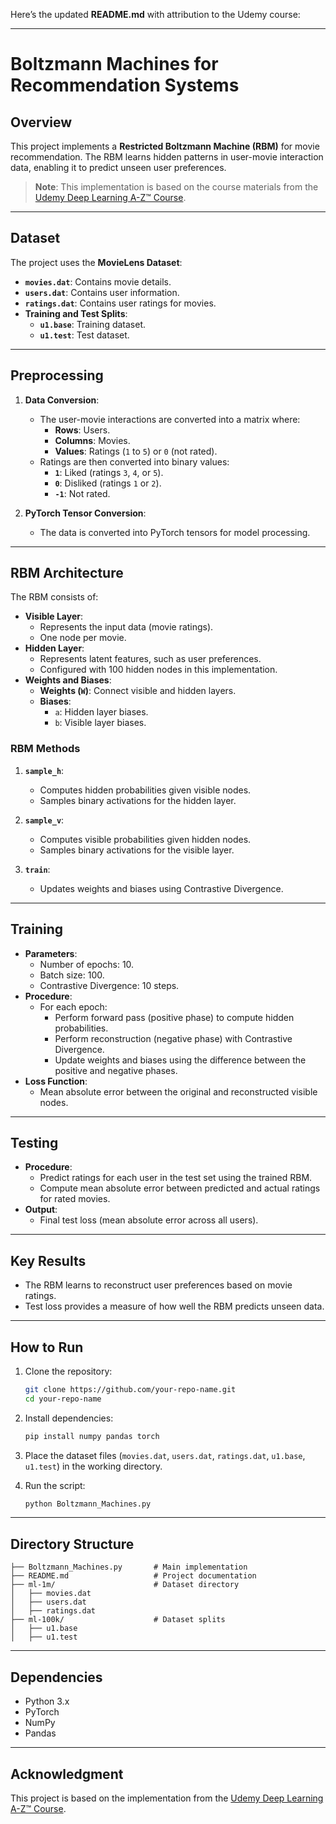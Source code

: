 Here’s the updated **README.md** with attribution to the Udemy course:

---

# **Boltzmann Machines for Recommendation Systems**

## **Overview**
This project implements a **Restricted Boltzmann Machine (RBM)** for movie recommendation. The RBM learns hidden patterns in user-movie interaction data, enabling it to predict unseen user preferences.

> **Note**: This implementation is based on the course materials from the [Udemy Deep Learning A-Z™ Course](https://www.udemy.com/course/deeplearning/learn/lecture/8376018#overview).

---

## **Dataset**
The project uses the **MovieLens Dataset**:
- **`movies.dat`**: Contains movie details.
- **`users.dat`**: Contains user information.
- **`ratings.dat`**: Contains user ratings for movies.
- **Training and Test Splits**:
  - **`u1.base`**: Training dataset.
  - **`u1.test`**: Test dataset.

---

## **Preprocessing**
1. **Data Conversion**:
   - The user-movie interactions are converted into a matrix where:
     - **Rows**: Users.
     - **Columns**: Movies.
     - **Values**: Ratings (`1` to `5`) or `0` (not rated).
   - Ratings are then converted into binary values:
     - **`1`**: Liked (ratings `3`, `4`, or `5`).
     - **`0`**: Disliked (ratings `1` or `2`).
     - **`-1`**: Not rated.

2. **PyTorch Tensor Conversion**:
   - The data is converted into PyTorch tensors for model processing.

---

## **RBM Architecture**
The RBM consists of:
- **Visible Layer**:
  - Represents the input data (movie ratings).
  - One node per movie.
- **Hidden Layer**:
  - Represents latent features, such as user preferences.
  - Configured with 100 hidden nodes in this implementation.
- **Weights and Biases**:
  - **Weights (`W`)**: Connect visible and hidden layers.
  - **Biases**:
    - `a`: Hidden layer biases.
    - `b`: Visible layer biases.

### **RBM Methods**
1. **`sample_h`**:
   - Computes hidden probabilities given visible nodes.
   - Samples binary activations for the hidden layer.

2. **`sample_v`**:
   - Computes visible probabilities given hidden nodes.
   - Samples binary activations for the visible layer.

3. **`train`**:
   - Updates weights and biases using Contrastive Divergence.

---

## **Training**
- **Parameters**:
  - Number of epochs: 10.
  - Batch size: 100.
  - Contrastive Divergence: 10 steps.
- **Procedure**:
  - For each epoch:
    - Perform forward pass (positive phase) to compute hidden probabilities.
    - Perform reconstruction (negative phase) with Contrastive Divergence.
    - Update weights and biases using the difference between the positive and negative phases.
- **Loss Function**:
  - Mean absolute error between the original and reconstructed visible nodes.

---

## **Testing**
- **Procedure**:
  - Predict ratings for each user in the test set using the trained RBM.
  - Compute mean absolute error between predicted and actual ratings for rated movies.
- **Output**:
  - Final test loss (mean absolute error across all users).

---

## **Key Results**
- The RBM learns to reconstruct user preferences based on movie ratings.
- Test loss provides a measure of how well the RBM predicts unseen data.

---

## **How to Run**
1. Clone the repository:
   ```bash
   git clone https://github.com/your-repo-name.git
   cd your-repo-name
   ```

2. Install dependencies:
   ```bash
   pip install numpy pandas torch
   ```

3. Place the dataset files (`movies.dat`, `users.dat`, `ratings.dat`, `u1.base`, `u1.test`) in the working directory.

4. Run the script:
   ```bash
   python Boltzmann_Machines.py
   ```

---

## **Directory Structure**
```
├── Boltzmann_Machines.py       # Main implementation
├── README.md                   # Project documentation
├── ml-1m/                      # Dataset directory
│   ├── movies.dat
│   ├── users.dat
│   ├── ratings.dat
├── ml-100k/                    # Dataset splits
│   ├── u1.base
│   ├── u1.test
```

---

## **Dependencies**
- Python 3.x
- PyTorch
- NumPy
- Pandas

---

## **Acknowledgment**
This project is based on the implementation from the [Udemy Deep Learning A-Z™ Course](https://www.udemy.com/course/deeplearning/learn/lecture/8376018#overview).

